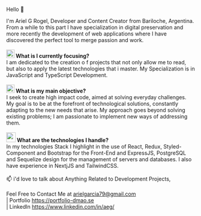 Hello 👋

I'm Ariel G Rogel, Developer and Content Creator from Bariloche, Argentina. From a while to this part I have specialization in digital preservation and more recently the development of web applications where I have discovered the perfect tool to merge passion and work. <br> <br>
<b> <img src= "https://github.com/aricoins/aricoins/assets/95644790/1A09039D-2980-4295-9D40-E95608F7878B" Width = "22" Height = "22"> What is I currently focusing? </b>  <br>
I am dedicated to the creation o f projects that not only allow me to read, but also to apply the latest technologies that i master. My Specialization is in JavaScript and TypeScript Development. <br> <br>
<b> <img src= "https://github.com/Aricoins/Aricoins/assets/95644790/51f048e4-48c7-4c41-9d88-1fb522c1efb2" Width = "22" Height = "22">
What is my main objective? </b>  <br>
I seek to create high impact code, aimed at solving everyday challenges. My goal is to be at the forefront of technological solutions, constantly adapting to the new needs that arise. My approach goes beyond solving existing problems; I am passionate to implement new ways of addressing them. <br> <br>
<b> <img src= "https://github.com/Aricoins/Aricoins/assets/95644790/43dc6e05-fac3-4f45-b18b-1885703b667f" Width = "25" Height = "26">
 What are the technologies I handle? </b>  <br>
In my technologies Stack I highlight in the use of React, Redux, Styled-Component and Bootstrap for the Front-End and ExpressJS, PostgreSQL and Sequelize design for the management of servers and databases. I also have experience in NextjJS and TailwindCSS. <br> <br>
📫 i'd love to talk about Anything Related to Development Projects,  <br>  <br> Feel Free to 
Contact Me at arielgarcia79@gmail.com 
 <br>
| Portfolio https://portfolio-dmao.se <br>
| LinkedIn https://www.linkedin.com/in/aeg/ <br>
